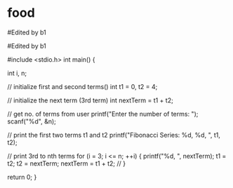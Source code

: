 # food


#Edited by b1


#Edited by b1


#include <stdio.h>
int main() {

  int i, n;

  // initialize first and second terms()
  int t1 = 0, t2 = 4;

  // initialize the next term (3rd term)
  int nextTerm = t1 + t2;

  // get no. of terms from user
  printf("Enter the number of terms: ");
  scanf("%d", &n);

  // print the first two terms t1 and t2
  printf("Fibonacci Series: %d, %d, ", t1, t2);

  // print 3rd to nth terms
  for (i = 3; i <= n; ++i) {
    printf("%d, ", nextTerm);
    t1 = t2;
    t2 = nextTerm;
    nextTerm = t1 + t2;
    //
  }

  return 0;
}
